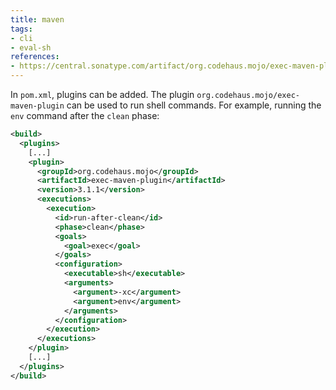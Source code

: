 ```yaml
---
title: maven
tags:
- cli
- eval-sh
references:
- https://central.sonatype.com/artifact/org.codehaus.mojo/exec-maven-plugin
---
```


In `pom.xml`, plugins can be added.  The plugin `org.codehaus.mojo/exec-maven-plugin` can be used to run shell commands. For example, running the `env` command after the `clean` phase:

```xml
<build>
  <plugins>
    [...]
    <plugin>
      <groupId>org.codehaus.mojo</groupId>
      <artifactId>exec-maven-plugin</artifactId>
      <version>3.1.1</version>
      <executions>
        <execution>
          <id>run-after-clean</id>
          <phase>clean</phase>
          <goals>
            <goal>exec</goal>
          </goals>
          <configuration>
            <executable>sh</executable>
            <arguments>
              <argument>-xc</argument>
              <argument>env</argument>
            </arguments>
          </configuration>
        </execution>
      </executions>
    </plugin>
    [...]
  </plugins>
</build>
```
